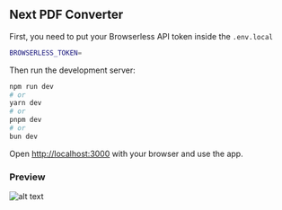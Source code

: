 ## Next PDF Converter

First, you need to put your Browserless API token inside the `.env.local`
```bash
BROWSERLESS_TOKEN=
```





Then run the development server:

```bash
npm run dev
# or
yarn dev
# or
pnpm dev
# or
bun dev
```

Open [http://localhost:3000](http://localhost:3000) with your browser and use the app.




### Preview
![alt text](public/preview.gif)